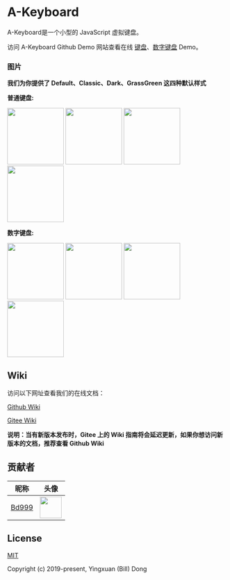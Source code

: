 # A-Keyboard
A-Keyboard是一个小型的 JavaScript 虚拟键盘。

访问 A-Keyboard Github Demo 网站查看在线 [键盘](https://18510047382.github.io/A-Keyboard/test/index.html)、[数字键盘](https://18510047382.github.io/A-Keyboard/test/index.number.html) Demo。

### 图片
**我们为你提供了 Default、Classic、Dark、GrassGreen 这四种默认样式**

**普通键盘:**

<img src='https://raw.githubusercontent.com/18510047382/A-Keyboard/master/img/default.png' height='130px'>
<img src='https://raw.githubusercontent.com/18510047382/A-Keyboard/master/img/classic.png' height='130px'>

<img src='https://raw.githubusercontent.com/18510047382/A-Keyboard/master/img/dark.png' height='130px'>
<img src='https://raw.githubusercontent.com/18510047382/A-Keyboard/master/img/grassGreen.png' height='130px'>

**数字键盘:**

<img src='https://raw.githubusercontent.com/18510047382/A-Keyboard/master/img/default-num.png' height='130px'>
<img src='https://raw.githubusercontent.com/18510047382/A-Keyboard/master/img/classic-num.png' height='130px'>

<img src='https://raw.githubusercontent.com/18510047382/A-Keyboard/master/img/dark-num.png' height='130px'>
<img src='https://raw.githubusercontent.com/18510047382/A-Keyboard/master/img/grassGreen-num.png' height='130px'>

## Wiki
访问以下网址查看我们的在线文档：

[Github Wiki](https://github.com/18510047382/A-Keyboard/wiki)

[Gitee Wiki](https://gitee.com/bd999/A-Keyboard/wikis)

**说明：当有新版本发布时，Gitee 上的 Wiki 指南将会延迟更新，如果你想访问新版本的文档，推荐查看 Github Wiki**

## 贡献者
|昵称|头像|
|---|---|
|[Bd999](https://github.com/18510047382)|<img src='https://avatars0.githubusercontent.com/u/45157599?s=460&v=4' height='50px'>|

## License
[MIT](https://opensource.org/licenses/MIT)

Copyright (c) 2019-present, Yingxuan (Bill) Dong

